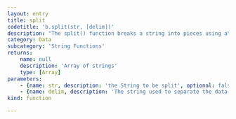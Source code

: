 ```yaml
---
layout: entry
title: split
codetitle: 'b.split(str, [delim])'
description: "The split() function breaks a string into pieces using a\ncharacter or string as the divider. The delim parameter specifies the\ncharacter or characters that mark the boundaries between each piece. A\nString[] array is returned that contains each of the pieces."
category: Data
subcategory: 'String Functions'
returns:
    name: null
    description: 'Array of strings'
    type: [Array]
parameters:
    - {name: str, description: 'the String to be split', optional: false, type: [String]}
    - {name: delim, description: 'The string used to separate the data', optional: true, type: [String]}
kind: function

---
```

